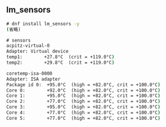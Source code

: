 <!--
title:   CentOS7 CPU温度測定
tags:    centos7,lm-sensors
id:      8a3a587540b3f35b0ddb
private: false
-->
## lm_sensors

```cmd
# dnf install lm_sensors -y
(省略)

# sensors
acpitz-virtual-0
Adapter: Virtual device
temp1:        +27.8°C  (crit = +119.0°C)
temp2:        +29.8°C  (crit = +119.0°C)

coretemp-isa-0000
Adapter: ISA adapter
Package id 0:  +95.0°C  (high = +82.0°C, crit = +100.0°C)
Core 0:        +92.0°C  (high = +82.0°C, crit = +100.0°C)
Core 1:        +95.0°C  (high = +82.0°C, crit = +100.0°C)
Core 2:        +77.0°C  (high = +82.0°C, crit = +100.0°C)
Core 3:        +95.0°C  (high = +82.0°C, crit = +100.0°C)
Core 4:        +77.0°C  (high = +82.0°C, crit = +100.0°C)
Core 5:        +77.0°C  (high = +82.0°C, crit = +100.0°C)
```